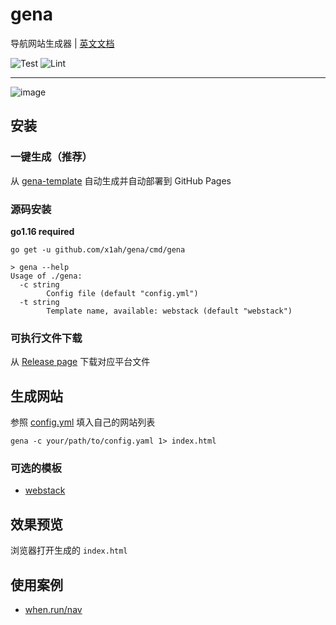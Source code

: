 # gena

导航网站生成器 | [英文文档](https://github.com/x1ah/gena/blob/master/README_EN.md)


![Test](https://github.com/x1ah/gena/workflows/Test/badge.svg) ![Lint](https://github.com/x1ah/gena/workflows/Lint/badge.svg)

---

![image](https://user-images.githubusercontent.com/14919255/114878771-29fe8980-9e33-11eb-834c-515379882664.png)


## 安装

### 一键生成（**推荐**）

从 [gena-template](https://github.com/x1ah/gena-template) 自动生成并自动部署到 GitHub Pages

### 源码安装

**go1.16 required**

```asciidoc
go get -u github.com/x1ah/gena/cmd/gena
```

```asciidoc
> gena --help
Usage of ./gena:
  -c string
    	Config file (default "config.yml")
  -t string
    	Template name, available: webstack (default "webstack")
```

### 可执行文件下载

从 [Release page](https://github.com/x1ah/gena/releases) 下载对应平台文件

## 生成网站

参照 [config.yml](https://github.com/x1ah/gena/blob/master/config.yml) 填入自己的网站列表

```asciidoc
gena -c your/path/to/config.yaml 1> index.html
```

### 可选的模板

- [webstack](http://webstack.cc/)


## 效果预览

浏览器打开生成的 `index.html`

## 使用案例

- [when.run/nav](https://when.run/nav/)
